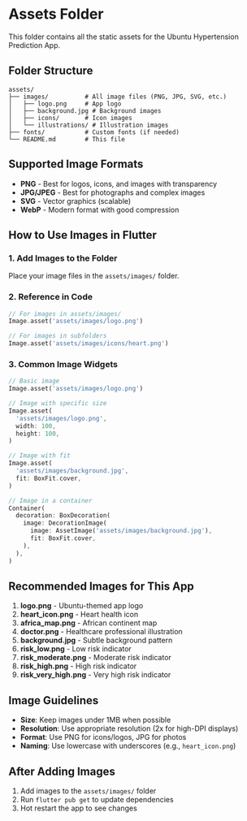 # Assets Folder

This folder contains all the static assets for the Ubuntu Hypertension Prediction App.

## Folder Structure

```
assets/
├── images/          # All image files (PNG, JPG, SVG, etc.)
│   ├── logo.png     # App logo
│   ├── background.jpg # Background images
│   ├── icons/       # Icon images
│   └── illustrations/ # Illustration images
├── fonts/           # Custom fonts (if needed)
└── README.md        # This file
```

## Supported Image Formats

- **PNG** - Best for logos, icons, and images with transparency
- **JPG/JPEG** - Best for photographs and complex images
- **SVG** - Vector graphics (scalable)
- **WebP** - Modern format with good compression

## How to Use Images in Flutter

### 1. Add Images to the Folder
Place your image files in the `assets/images/` folder.

### 2. Reference in Code
```dart
// For images in assets/images/
Image.asset('assets/images/logo.png')

// For images in subfolders
Image.asset('assets/images/icons/heart.png')
```

### 3. Common Image Widgets
```dart
// Basic image
Image.asset('assets/images/logo.png')

// Image with specific size
Image.asset(
  'assets/images/logo.png',
  width: 100,
  height: 100,
)

// Image with fit
Image.asset(
  'assets/images/background.jpg',
  fit: BoxFit.cover,
)

// Image in a container
Container(
  decoration: BoxDecoration(
    image: DecorationImage(
      image: AssetImage('assets/images/background.jpg'),
      fit: BoxFit.cover,
    ),
  ),
)
```

## Recommended Images for This App

1. **logo.png** - Ubuntu-themed app logo
2. **heart_icon.png** - Heart health icon
3. **africa_map.png** - African continent map
4. **doctor.png** - Healthcare professional illustration
5. **background.jpg** - Subtle background pattern
6. **risk_low.png** - Low risk indicator
7. **risk_moderate.png** - Moderate risk indicator
8. **risk_high.png** - High risk indicator
9. **risk_very_high.png** - Very high risk indicator

## Image Guidelines

- **Size**: Keep images under 1MB when possible
- **Resolution**: Use appropriate resolution (2x for high-DPI displays)
- **Format**: Use PNG for icons/logos, JPG for photos
- **Naming**: Use lowercase with underscores (e.g., `heart_icon.png`)

## After Adding Images

1. Add images to the `assets/images/` folder
2. Run `flutter pub get` to update dependencies
3. Hot restart the app to see changes 
